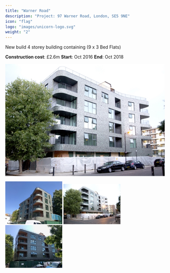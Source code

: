```yaml
---
title: "Warner Road"
description: "Project: 97 Warner Road, London, SE5 9NE"
icon: "flag"
logo: "images/unicorn-logo.svg"
weight: "2"
---
```


New build 4 storey building containing (9 x 3 Bed Flats)

**Construction cost**: £2.6m 
**Start**: Oct 2016 
**End**: Oct 2018

![warner-road-3](warner-road-3.jpg)

![warner-road-1](warner-road-1.jpg)
![warner-road-4](warner-road-4.jpg)
![warner-road-2](warner-road-2.jpg)

